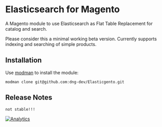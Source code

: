 # Elasticsearch for Magento

A Magento module to use Elasticsearch as Flat Table Replacement for catalog and search.

Please consider this a minimal working beta version. Currently supports indexing and searching of simple products.

## Installation

Use [modman](https://github.com/colinmollenhour/modman) to install the module:
```
modman clone git@github.com:dng-dev/Elasticgento.git
```

## Release Notes

```
not stable!!!
```
[![Analytics](https://ga-beacon.appspot.com/UA-50601392-1/dng-dev/Elasticgento)](https://github.com/dng-dev/Elasticgento)